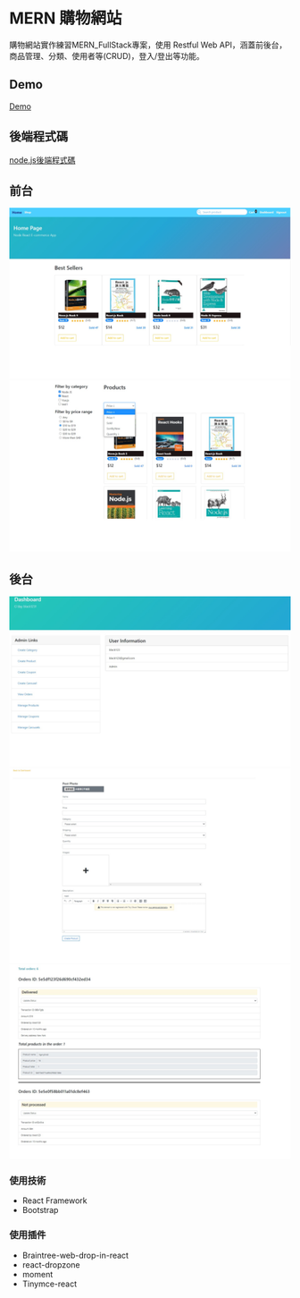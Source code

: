 # MERN 購物網站
購物網站實作練習MERN_FullStack專案，使用 Restful Web API，涵蓋前後台，商品管理、分類、使用者等(CRUD)，登入/登出等功能。

## Demo
[Demo](https://mern-eco-frontend.herokuapp.com/)

## 後端程式碼
[node.js後端程式碼](https://github.com/Hankscr459/mern-ecommerce)

## 前台
![](./profile/frontend1.jpg)
![](./profile/frontend2.jpg)
## 後台
![](./profile/backend1.jpg)
![](./profile/backend2.jpg)
![](./profile/backend3.jpg)

### 使用技術

- React Framework
- Bootstrap



### 使用插件

- Braintree-web-drop-in-react
- react-dropzone
- moment
- Tinymce-react

